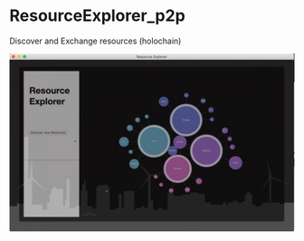 # ResourceExplorer_p2p
Discover and Exchange resources (holochain)

<p align="center">
    <img src="resourceExplorer.png" width="750">
</p>
